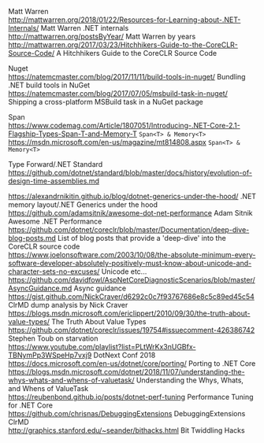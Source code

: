 Matt Warren  
http://mattwarren.org/2018/01/22/Resources-for-Learning-about-.NET-Internals/ Matt Warren .NET internals  
http://mattwarren.org/postsByYear/ Matt Warren by years  
http://mattwarren.org/2017/03/23/Hitchhikers-Guide-to-the-CoreCLR-Source-Code/ A Hitchhikers Guide to the CoreCLR Source Code  

Nuget  
https://natemcmaster.com/blog/2017/11/11/build-tools-in-nuget/ Bundling .NET build tools in NuGet  
https://natemcmaster.com/blog/2017/07/05/msbuild-task-in-nuget/ Shipping a cross-platform MSBuild task in a NuGet package  

Span  
https://www.codemag.com/Article/1807051/Introducing-.NET-Core-2.1-Flagship-Types-Span-T-and-Memory-T `Span<T> & Memory<T>`  
https://msdn.microsoft.com/en-us/magazine/mt814808.aspx `Span<T> & Memory<T>`  

Type Forward/.NET Standard  
https://github.com/dotnet/standard/blob/master/docs/history/evolution-of-design-time-assemblies.md

https://alexandrnikitin.github.io/blog/dotnet-generics-under-the-hood/  .NET memory layout/.NET Generics under the hood  
https://github.com/adamsitnik/awesome-dot-net-performance Adam Sitnik Awesome .NET Performance  
https://github.com/dotnet/coreclr/blob/master/Documentation/deep-dive-blog-posts.md List of blog posts that provide a 'deep-dive' into the CoreCLR source code  
https://www.joelonsoftware.com/2003/10/08/the-absolute-minimum-every-software-developer-absolutely-positively-must-know-about-unicode-and-character-sets-no-excuses/ Unicode etc...  
https://github.com/davidfowl/AspNetCoreDiagnosticScenarios/blob/master/AsyncGuidance.md Async guidance  
https://gist.github.com/NickCraver/d6292c0c7f93767686e8c5c89ed45c54 ClrMD dump analysis by Nick Craver  
https://blogs.msdn.microsoft.com/ericlippert/2010/09/30/the-truth-about-value-types/  The Truth About Value Types  
https://github.com/dotnet/coreclr/issues/19754#issuecomment-426386742 Stephen Toub on starvation  
https://www.youtube.com/playlist?list=PLtWrKx3nUGBfx-TBNymPp3WSpeHp7vxj9 DotNext Conf 2018  
https://docs.microsoft.com/en-us/dotnet/core/porting/ Porting to .NET Core  
https://blogs.msdn.microsoft.com/dotnet/2018/11/07/understanding-the-whys-whats-and-whens-of-valuetask/ Understanding the Whys, Whats, and Whens of ValueTask  
https://reubenbond.github.io/posts/dotnet-perf-tuning Performance Tuning for .NET Core  
https://github.com/chrisnas/DebuggingExtensions  DebuggingExtensions ClrMD  
http://graphics.stanford.edu/~seander/bithacks.html  Bit Twiddling Hacks  
